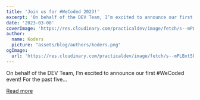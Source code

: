```yaml
---
title: 'Join us for #WeCoded 2023!'
excerpt: 'On behalf of the DEV Team, I’m excited to announce our first #WeCoded event!  For the past five...'
date: '2023-03-08'
coverImage: 'https://res.cloudinary.com/practicaldev/image/fetch/s--mPLBxt5k--/c_imagga_scale,f_auto,fl_progressive,h_420,q_auto,w_1000/https://dev-to-uploads.s3.amazonaws.com/uploads/articles/hukkg7utmsnb4wonpbbx.jpg'
author:
  name: Koders
  picture: "assets/blog/authors/koders.png"
ogImage:
  url: 'https://res.cloudinary.com/practicaldev/image/fetch/s--mPLBxt5k--/c_imagga_scale,f_auto,fl_progressive,h_420,q_auto,w_1000/https://dev-to-uploads.s3.amazonaws.com/uploads/articles/hukkg7utmsnb4wonpbbx.jpg'
---
```


On behalf of the DEV Team, I’m excited to announce our first #WeCoded event!  For the past five...

[Read more](https://dev.to/devteam/join-us-for-wecoded-2023-9cj)
